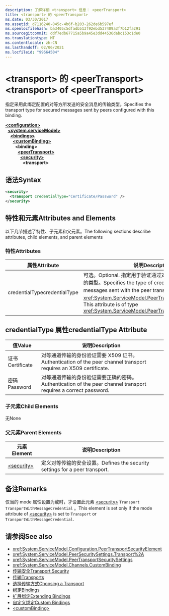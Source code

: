 ```yaml
---
description: 了解详细 <transport> 信息： <peerTransport>
title: <transport> 的 <peerTransport>
ms.date: 03/30/2017
ms.assetid: d7116240-845c-4b6f-b203-262de6b597ef
ms.openlocfilehash: ba3405c5dfadb513f92ebd537409a3f7b12fa291
ms.sourcegitcommit: ddf7edb67715a5b9a45e3dd44536dabc153c1de0
ms.translationtype: MT
ms.contentlocale: zh-CN
ms.lasthandoff: 02/06/2021
ms.locfileid: "99664504"
---
```

# <a name="transport-of-peertransport"></a><span data-ttu-id="fc218-103">\<transport> 的 \<peerTransport></span><span class="sxs-lookup"><span data-stu-id="fc218-103">\<transport> of \<peerTransport></span></span>

<span data-ttu-id="fc218-104">指定采用此绑定配置的对等方所发送的安全消息的传输类型。</span><span class="sxs-lookup"><span data-stu-id="fc218-104">Specifies the transport type for secured messages sent by peers configured with this binding.</span></span>  
  
[**\<configuration>**](../configuration-element.md)\
&nbsp;&nbsp;[**\<system.serviceModel>**](system-servicemodel.md)\
&nbsp;&nbsp;&nbsp;&nbsp;[**\<bindings>**](bindings.md)\
&nbsp;&nbsp;&nbsp;&nbsp;&nbsp;&nbsp;[**\<customBinding>**](custombinding.md)\
&nbsp;&nbsp;&nbsp;&nbsp;&nbsp;&nbsp;&nbsp;&nbsp;**\<binding>**\
&nbsp;&nbsp;&nbsp;&nbsp;&nbsp;&nbsp;&nbsp;&nbsp;&nbsp;&nbsp;[**\<peerTransport>**](peertransport.md)\
&nbsp;&nbsp;&nbsp;&nbsp;&nbsp;&nbsp;&nbsp;&nbsp;&nbsp;&nbsp;&nbsp;&nbsp;[**\<security>**](security-of-peertransport.md)\
&nbsp;&nbsp;&nbsp;&nbsp;&nbsp;&nbsp;&nbsp;&nbsp;&nbsp;&nbsp;&nbsp;&nbsp;&nbsp;&nbsp;**\<transport>**  
  
## <a name="syntax"></a><span data-ttu-id="fc218-105">语法</span><span class="sxs-lookup"><span data-stu-id="fc218-105">Syntax</span></span>  
  
```xml  
<security>
  <transport credentialType="Certificate/Password" />
</security>
```  
  
## <a name="attributes-and-elements"></a><span data-ttu-id="fc218-106">特性和元素</span><span class="sxs-lookup"><span data-stu-id="fc218-106">Attributes and Elements</span></span>  

 <span data-ttu-id="fc218-107">以下几节描述了特性、子元素和父元素。</span><span class="sxs-lookup"><span data-stu-id="fc218-107">The following sections describe attributes, child elements, and parent elements</span></span>  
  
### <a name="attributes"></a><span data-ttu-id="fc218-108">特性</span><span class="sxs-lookup"><span data-stu-id="fc218-108">Attributes</span></span>  
  
|<span data-ttu-id="fc218-109">属性</span><span class="sxs-lookup"><span data-stu-id="fc218-109">Attribute</span></span>|<span data-ttu-id="fc218-110">说明</span><span class="sxs-lookup"><span data-stu-id="fc218-110">Description</span></span>|  
|---------------|-----------------|  
|<span data-ttu-id="fc218-111">credentialType</span><span class="sxs-lookup"><span data-stu-id="fc218-111">credentialType</span></span>|<span data-ttu-id="fc218-112">可选。</span><span class="sxs-lookup"><span data-stu-id="fc218-112">Optional.</span></span> <span data-ttu-id="fc218-113">指定用于验证通过对等传输发送的消息的凭据的类型。</span><span class="sxs-lookup"><span data-stu-id="fc218-113">Specifies the type of credentials used to verify messages sent with the peer transport.</span></span> <span data-ttu-id="fc218-114">此属性的类型为 <xref:System.ServiceModel.PeerTransportCredentialType>。</span><span class="sxs-lookup"><span data-stu-id="fc218-114">This attribute is of type <xref:System.ServiceModel.PeerTransportCredentialType>.</span></span>|  
  
## <a name="credentialtype-attribute"></a><span data-ttu-id="fc218-115">credentialType 属性</span><span class="sxs-lookup"><span data-stu-id="fc218-115">credentialType Attribute</span></span>  
  
|<span data-ttu-id="fc218-116">值</span><span class="sxs-lookup"><span data-stu-id="fc218-116">Value</span></span>|<span data-ttu-id="fc218-117">说明</span><span class="sxs-lookup"><span data-stu-id="fc218-117">Description</span></span>|  
|-----------|-----------------|  
|<span data-ttu-id="fc218-118">证书</span><span class="sxs-lookup"><span data-stu-id="fc218-118">Certificate</span></span>|<span data-ttu-id="fc218-119">对等通道传输的身份验证需要 X509 证书。</span><span class="sxs-lookup"><span data-stu-id="fc218-119">Authentication of the peer channel transport requires an X509 certificate.</span></span>|  
|<span data-ttu-id="fc218-120">密码</span><span class="sxs-lookup"><span data-stu-id="fc218-120">Password</span></span>|<span data-ttu-id="fc218-121">对等通道传输的身份验证需要正确的密码。</span><span class="sxs-lookup"><span data-stu-id="fc218-121">Authentication of the peer channel transport requires a correct password.</span></span>|  
  
### <a name="child-elements"></a><span data-ttu-id="fc218-122">子元素</span><span class="sxs-lookup"><span data-stu-id="fc218-122">Child Elements</span></span>  

 <span data-ttu-id="fc218-123">无</span><span class="sxs-lookup"><span data-stu-id="fc218-123">None</span></span>  
  
### <a name="parent-elements"></a><span data-ttu-id="fc218-124">父元素</span><span class="sxs-lookup"><span data-stu-id="fc218-124">Parent Elements</span></span>  
  
|<span data-ttu-id="fc218-125">元素</span><span class="sxs-lookup"><span data-stu-id="fc218-125">Element</span></span>|<span data-ttu-id="fc218-126">说明</span><span class="sxs-lookup"><span data-stu-id="fc218-126">Description</span></span>|  
|-------------|-----------------|  
|[\<security>](security-of-peertransport.md)|<span data-ttu-id="fc218-127">定义对等传输的安全设置。</span><span class="sxs-lookup"><span data-stu-id="fc218-127">Defines the security settings for a peer transport.</span></span>|  
  
## <a name="remarks"></a><span data-ttu-id="fc218-128">备注</span><span class="sxs-lookup"><span data-stu-id="fc218-128">Remarks</span></span>  

 <span data-ttu-id="fc218-129">仅当的 mode 属性设置为或时，才设置此元素 [\<security>](security-of-peertransport.md) `Transport` `TransportWithMessageCredential` 。</span><span class="sxs-lookup"><span data-stu-id="fc218-129">This element is set only if the mode attribute of [\<security>](security-of-peertransport.md) is set to `Transport` or `TransportWithMessageCredential`.</span></span>  
  
## <a name="see-also"></a><span data-ttu-id="fc218-130">请参阅</span><span class="sxs-lookup"><span data-stu-id="fc218-130">See also</span></span>

- <xref:System.ServiceModel.Configuration.PeerTransportSecurityElement>
- <xref:System.ServiceModel.PeerSecuritySettings.Transport%2A>
- <xref:System.ServiceModel.PeerTransportSecuritySettings>
- <xref:System.ServiceModel.Channels.CustomBinding>
- [<span data-ttu-id="fc218-131">传输安全</span><span class="sxs-lookup"><span data-stu-id="fc218-131">Transport Security</span></span>](../../../wcf/feature-details/transport-security.md)
- [<span data-ttu-id="fc218-132">传输</span><span class="sxs-lookup"><span data-stu-id="fc218-132">Transports</span></span>](../../../wcf/feature-details/transports.md)
- [<span data-ttu-id="fc218-133">选择传输方式</span><span class="sxs-lookup"><span data-stu-id="fc218-133">Choosing a Transport</span></span>](../../../wcf/feature-details/choosing-a-transport.md)
- [<span data-ttu-id="fc218-134">绑定</span><span class="sxs-lookup"><span data-stu-id="fc218-134">Bindings</span></span>](../../../wcf/bindings.md)
- [<span data-ttu-id="fc218-135">扩展绑定</span><span class="sxs-lookup"><span data-stu-id="fc218-135">Extending Bindings</span></span>](../../../wcf/extending/extending-bindings.md)
- [<span data-ttu-id="fc218-136">自定义绑定</span><span class="sxs-lookup"><span data-stu-id="fc218-136">Custom Bindings</span></span>](../../../wcf/extending/custom-bindings.md)
- [\<customBinding>](custombinding.md)
